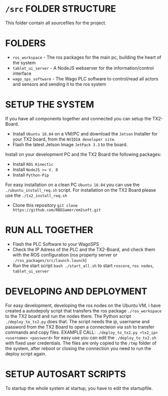# `/src` FOLDER STRUCTURE


This folder contain all sourcefiles for the project.

# FOLDERS
* `ros_workspace` - The ros packages for the main pc, building the heart of the system
* `tablet_ui_server` - A NodeJS webserver for the information/control interface
* `wago_sps_software` - The Wago PLC software to control/read all actors and sensors and sending it to the ros system



# SETUP THE SYSTEM
If you have all components together and connected you can setup the TX2-Board.
* Install `Ubuntu 16.04` on a VM/PC and download the `Jetson` Installer for your TX2 board, from the `NVIDIA developer site`.
* Flash the latest Jetson Image `JetPack 3.3` to the board.

Install on your development PC and the TX2 Board the following packages:

* Install `ROS Kinectic`
* Install `NodeJS >= V. 8`
* Install `Python-Pip`


For easy installation on a clean PC `Ubuntu 16.04` you can use the `./ubuntu_install_req.sh` script.
For installation on the TX2 Board please use the `./tx2_install_req.sh`

* Clone this repository `git clone https://github.com/RBEGamer/em2soft.git`




# RUN ALL TOGETHER

* Flash the PLC Software to your WagoSPS
* Check the IP Adress of the PLC and the TX2-Board, and check them with the ROS configuration (ros property server or `./ros_packages/src/launch.launch`)
* Run the start script `bash ./start_all.sh` to start `roscore`, `ros nodes`, `tablet_ui_server`



# DEVELOPING AND DEPLOYMENT
For easy development, developing the ros nodes on the Ubuntu VM, i have created a autodepoly script that transfers the ros package `./ros_workspace` to the TX2 board and run the nodes there. The Python script `./deploy_to_tx2.py` does that.
The script needs the ip, username and password from the TX2 Board to open a connecteion via ssh to transfer commands and copy files.
EXAMPLE CALL: `./deploy_to_tx2.py <tx2_ip> <username> <password>` for easy use you can edit the `./deploy_to_tx2.sh` with fixed user credentials.
The files are only copied to the `/tmp` folder of the system, after reboot or closing the connection you need to run the deploy script again.

# SETUP AUTOSART SCRIPTS
To startup the whole system at startup, you have to edit the startupfile.
